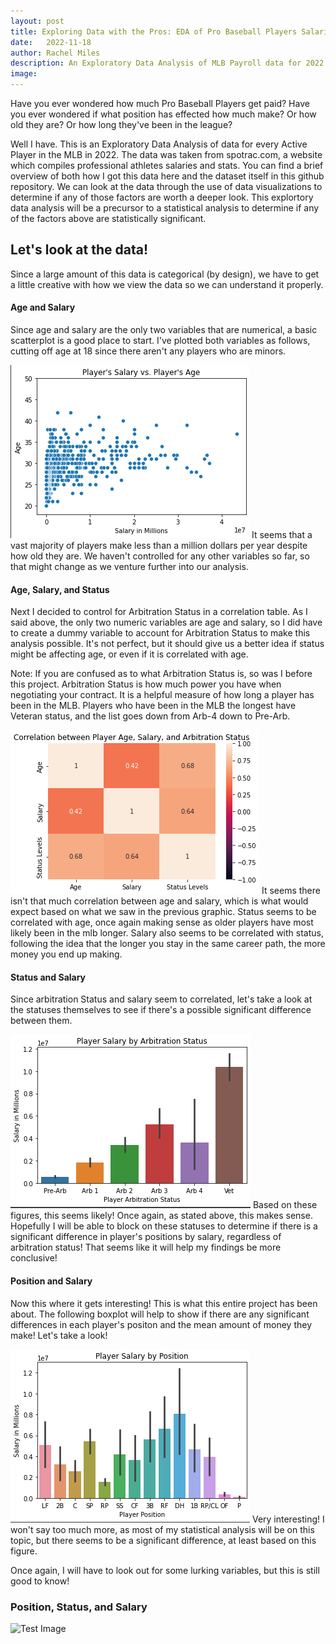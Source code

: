 ```yaml
---
layout: post
title: Exploring Data with the Pros: EDA of Pro Baseball Players Salaries
date:   2022-11-18
author: Rachel Miles
description: An Exploratory Data Analysis of MLB Payroll data for 2022!
image: 
---
```


Have you ever wondered how much Pro Baseball Players get paid? Have you ever wondered if what position has effected how much make? Or how old they are? Or how long they've been in the league? 

Well I have. This is an Exploratory Data Analysis of data for every Active Player in the MLB in 2022. The data was taken from spotrac.com, a website which compiles professional athletes salaries and stats. You can find a brief overview of both how I got this data here and the dataset itself in this github repository. We can look at the data through the use of data visualizations to determine if any of those factors are worth a deeper look. This explortory data analysis will be a precursor to a statistical analysis to determine if any of the factors above are statistically significant.

## Let's look at the data!

Since a large amount of this data is categorical (by design), we have to get a little creative with how we view the data so we can understand it properly. 


#### Age and Salary
Since age and salary are the only two variables that are numerical, a basic scatterplot is a good place to start. I've plotted both variables as follows, cutting off age at 18 since there aren't any players who are minors. 

![Test Image](https://raw.githubusercontent.com/rmiles7720/stat386-projects/main/assets/images/Scatterplot.png)
It seems that a vast majority of players make less than a million dollars per year despite how old they are. We haven't controlled for any other variables so far, so that might change as we venture further into our analysis. 


#### Age, Salary, and Status
Next I decided to control for Arbitration Status in a correlation table. As I said above, the only two numeric variables are age and salary, so I did have to create a dummy variable to account for Arbitration Status to make this analysis possible. It's not perfect, but it should give us a better idea if status might be affecting age, or even if it is correlated with age.

Note: If you are confused as to what Arbitration Status is, so was I before this project. Arbitration Status is how much power you have when negotiating your contract. It is a helpful measure of how long a player has been in the MLB. Players who have been in the MLB the longest have Veteran status, and the list goes down from Arb-4 down to Pre-Arb.

![Test Image](https://raw.githubusercontent.com/rmiles7720/stat386-projects/main/assets/images/Correlation.png)
It seems there isn't that much correlation between age and salary, which is what would expect based on what we saw in the previous graphic. Status seems to be correlated with age, once again making sense as older players have most likely been in the mlb longer. Salary also seems to be correlated with status, following the idea that the longer you stay in the same career path, the more money you end up making. 


#### Status and Salary 
Since arbitration Status and salary seem to correlated, let's take a look at the statuses themselves to see if there's a possible significant difference between them.

![Test Image](https://raw.githubusercontent.com/rmiles7720/stat386-projects/main/assets/images/ArbitrationVSStatus.png)
Based on these figures, this seems likely! Once again, as stated above, this makes sense. Hopefully I will be able to block on these statuses to determine if there is a significant difference in player's positions by salary, regardless of arbitration status! That seems like it will help my findings be more conclusive!



#### Position and Salary
Now this where it gets interesting! This is what this entire project has been about. The following boxplot will help to show if there are any significant differences in each player's positon and the mean amount of money they make! Let's take a look!

![Test Image](https://raw.githubusercontent.com/rmiles7720/stat386-projects/main/assets/images/PositionVSSalary.png)
Very interesting! I won't say too much more, as most of my statistical analysis will be on this topic, but there seems to be a significant difference, at least based on this figure. 

Once again, I will have to look out for some lurking variables, but this is still good to know!

### Position, Status, and Salary
![Test Image](https://raw.githubusercontent.com/rmiles7720/stat386-projects/main/assets/images/_______________________)




